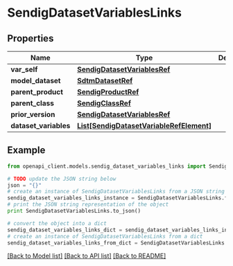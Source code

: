 # SendigDatasetVariablesLinks


## Properties
Name | Type | Description | Notes
------------ | ------------- | ------------- | -------------
**var_self** | [**SendigDatasetVariablesRef**](SendigDatasetVariablesRef.md) |  | [optional] 
**model_dataset** | [**SdtmDatasetRef**](SdtmDatasetRef.md) |  | [optional] 
**parent_product** | [**SendigProductRef**](SendigProductRef.md) |  | [optional] 
**parent_class** | [**SendigClassRef**](SendigClassRef.md) |  | [optional] 
**prior_version** | [**SendigDatasetVariablesRef**](SendigDatasetVariablesRef.md) |  | [optional] 
**dataset_variables** | [**List[SendigDatasetVariableRefElement]**](SendigDatasetVariableRefElement.md) |  | [optional] 

## Example

```python
from openapi_client.models.sendig_dataset_variables_links import SendigDatasetVariablesLinks

# TODO update the JSON string below
json = "{}"
# create an instance of SendigDatasetVariablesLinks from a JSON string
sendig_dataset_variables_links_instance = SendigDatasetVariablesLinks.from_json(json)
# print the JSON string representation of the object
print SendigDatasetVariablesLinks.to_json()

# convert the object into a dict
sendig_dataset_variables_links_dict = sendig_dataset_variables_links_instance.to_dict()
# create an instance of SendigDatasetVariablesLinks from a dict
sendig_dataset_variables_links_from_dict = SendigDatasetVariablesLinks.from_dict(sendig_dataset_variables_links_dict)
```
[[Back to Model list]](../README.md#documentation-for-models) [[Back to API list]](../README.md#documentation-for-api-endpoints) [[Back to README]](../README.md)


